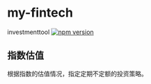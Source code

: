 # my-fintech
investmenttool
[![npm version](https://img.shields.io/npm/v/npm.svg)](http://badge.fury.io/js/runkoa)

## 指数估值
根据指数的估值情况，指定定期不定额的投资策略。
